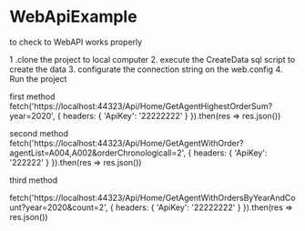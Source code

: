 # WebApiExample

to check to WebAPI  works properly

1 .clone the project to local computer
2. execute the CreateData sql script to create the data
3. configurate the connection string on the web.config
4. Run the project

first method
fetch('https://localhost:44323/Api/Home/GetAgentHighestOrderSum?year=2020', {
    headers: {
    'ApiKey': '22222222'
  }
}).then(res => res.json())

second method
fetch('https://localhost:44323/Api/Home/GetAgentWithOrder?agentList=A004,A002&orderChronologicall=2', {
    headers: {
    'ApiKey': '222222'
  }
}).then(res => res.json())

third method 

fetch('https://localhost:44323/Api/Home/GetAgentWithOrdersByYearAndCount?year=2020&count=2', {
    headers: {
    'ApiKey': '22222222'
  }
}).then(res => res.json())
